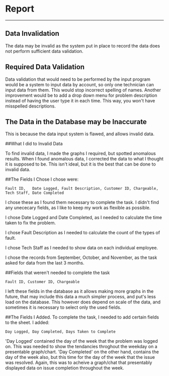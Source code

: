 Report
======
------------------
## Data Invalidation

The data may be invalid as the system put in place to record the data does not perform sufficient data validation.

## Required Data Validation

Data validation that would need to be performed by the input program would be a system to input data by account, so only one technician can input data from them. This would stop incorrect spelling of names. Another improvement would be to add a drop down menu for problem description instead of having the user type it in each time. This way, you won't have misspelled descriptions.
 
## The Data in the Database may be Inaccurate

This is because the data input system is flawed, and allows invalid data.

##What I did to Invalid Data

To find invalid data, I made the graphs I required, but spotted anomalous results. When I found anomalous data, I corrected the data to what I thought it is supposed to be. This isn't ideal, but it is the best that can be done to invalid data.

##The Fields I Chose
I chose were:

```
Fault ID,	Date Logged, Fault Description, Customer ID, Chargeable, Tech Staff, Date Completed
```

I chose these as I found them necessary to complete the task. I didn't find any unececary fields, as I like to keep my work as flexible as possible.

I chose Date Logged and Date Completed, as I needed to calculate the time taken to fix the problem.

I chose Fault Description as I needed to calculate the count of the types of fault.

I chose Tech Staff as I needed to show data on each individual employee.


I chose the records from September, October, and November, as the task asked for data from the last 3 months.

##Fields that weren't needed to complete the task
```
Fault ID, Customer ID, Chargeable
```
I left these fields in the database as it allows making more graphs in the future, that may include this data a much simpler process, and put's less load on the database. This however does depend on scale of the data, and sometimes it is necessary to select only the used fields.

##The Fields I Added.
To complete the task, I needed to add certain fields to the sheet. I added:

```
Day Logged, Day Completed, Days Taken to Complete
```

'Day Logged' contained the day of the week that the problem was logged on. This was needed to show the tendancies throghout the weekday on a presentable graph/chart. 'Day Completed' on the other hand, contains the day of the week also, but this time for the day of the week that the issue was resolved. Again, this was to acheive a graph/chat that presentably displayed data on issue completion throughout the week.
